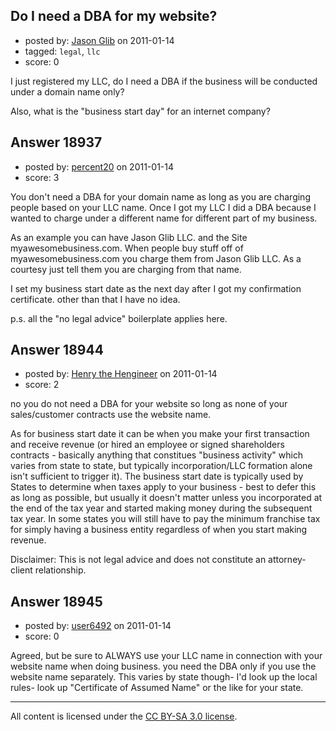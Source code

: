 ## Do I need a DBA for my website?

- posted by: [Jason Glib](https://stackexchange.com/users/-1/6582-jason-glib) on 2011-01-14
- tagged: `legal`, `llc`
- score: 0

I just registered my LLC, do I need a DBA if the business will be conducted under a domain name only?

Also, what is the "business start day" for an internet company? 


## Answer 18937

- posted by: [percent20](https://stackexchange.com/users/-1/4396-percent20) on 2011-01-14
- score: 3

You don't need a DBA for your domain name as long as you are charging people based on your LLC name. Once I got my LLC I did a DBA because I wanted to charge under a different name for different part of my business.

As an example you can have Jason Glib LLC. and the Site myawesomebusiness.com. When people buy stuff off of myawesomebusiness.com you charge them from Jason Glib LLC. As a courtesy just tell them you are charging from that name.

I set my business start date as the next day after I got my confirmation certificate. other than that I have no idea.

p.s. all the "no legal advice" boilerplate applies here.


## Answer 18944

- posted by: [Henry the Hengineer](https://stackexchange.com/users/-1/1692-henry-the-hengineer) on 2011-01-14
- score: 2

no you do not need a DBA for your website so long as none of your sales/customer contracts use the website name.

As for business start date it can be when you make your first transaction and receive revenue (or hired an employee or signed shareholders contracts - basically anything that constitues "business activity" which varies from state to state, but typically incorporation/LLC formation alone isn't sufficient to trigger it). The business start date is typically used by States to determine when taxes apply to your business - best to defer this as long as possible, but usually it doesn't matter unless you incorporated at the end of the tax year and started making money during the subsequent tax year. In some states you will still have to pay the minimum franchise tax for simply having a business entity regardless of when you start making revenue.

Disclaimer: This is not legal advice and does not constitute an attorney-client relationship.


## Answer 18945

- posted by: [user6492](https://stackexchange.com/users/-1/6492-user6492) on 2011-01-14
- score: 0

Agreed, but be sure to ALWAYS use your LLC name in connection with your website name when doing business.  you need the DBA only if you use the website name separately.  This varies by state though- I'd look up the local rules- look up "Certificate of Assumed Name" or the like for your state.



---

All content is licensed under the [CC BY-SA 3.0 license](https://creativecommons.org/licenses/by-sa/3.0/).
